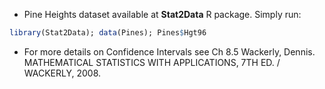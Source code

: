 - Pine Heights dataset available at **Stat2Data** R package. Simply run:

```r
library(Stat2Data); data(Pines); Pines$Hgt96
```
- For more details on Confidence Intervals see Ch 8.5 Wackerly, Dennis. MATHEMATICAL STATISTICS WITH APPLICATIONS, 7TH ED. / WACKERLY, 2008.
